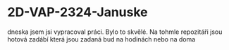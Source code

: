# 2D-VAP-2324-Januske
dneska jsem jsi vypracoval práci. Bylo to skvělé.
Na tohmle repozitáři jsou hotová zadábí která jsou zadaná bud na hodinách nebo na doma

